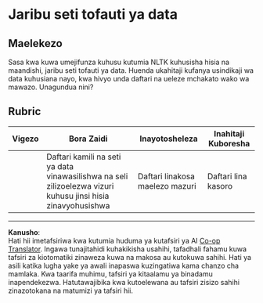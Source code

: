 <!--
CO_OP_TRANSLATOR_METADATA:
{
  "original_hash": "daf144daa552da6a7d442aff6f3e77d8",
  "translation_date": "2025-09-05T17:10:02+00:00",
  "source_file": "6-NLP/5-Hotel-Reviews-2/assignment.md",
  "language_code": "sw"
}
-->
# Jaribu seti tofauti ya data

## Maelekezo

Sasa kwa kuwa umejifunza kuhusu kutumia NLTK kuhusisha hisia na maandishi, jaribu seti tofauti ya data. Huenda ukahitaji kufanya usindikaji wa data kuhusiana nayo, kwa hivyo unda daftari na ueleze mchakato wako wa mawazo. Unagundua nini?

## Rubric

| Vigezo  | Bora Zaidi                                                                                                        | Inayotosheleza                          | Inahitaji Kuboresha    |
| -------- | ----------------------------------------------------------------------------------------------------------------- | --------------------------------------- | ---------------------- |
|          | Daftari kamili na seti ya data vinawasilishwa na seli zilizoelezwa vizuri kuhusu jinsi hisia zinavyohusishwa       | Daftari linakosa maelezo mazuri         | Daftari lina kasoro    |

---

**Kanusho**:  
Hati hii imetafsiriwa kwa kutumia huduma ya kutafsiri ya AI [Co-op Translator](https://github.com/Azure/co-op-translator). Ingawa tunajitahidi kuhakikisha usahihi, tafadhali fahamu kuwa tafsiri za kiotomatiki zinaweza kuwa na makosa au kutokuwa sahihi. Hati ya asili katika lugha yake ya awali inapaswa kuzingatiwa kama chanzo cha mamlaka. Kwa taarifa muhimu, tafsiri ya kitaalamu ya binadamu inapendekezwa. Hatutawajibika kwa kutoelewana au tafsiri zisizo sahihi zinazotokana na matumizi ya tafsiri hii.